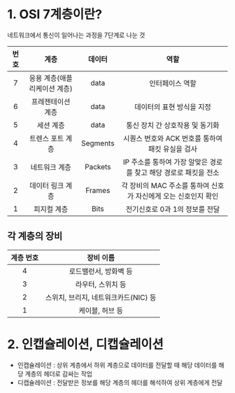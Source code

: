 # 1. **OSI 7계층이란?**

네트워크에서 통신이 일어나는 과정을 7단계로 나눈 것

| 번호 | 계층 | 데이터 | 역할 |
| :-: | :-: | :-: | :-: |
| 7 | 응용 계층(애플리케이션 계층) | data | 인터페이스 역할 |
| 6 | 프레젠테이션 계층 | data | 데이터의 표현 방식을 지정 |
| 5 | 세션 계층 | data | 통신 장치 간 상호작용 및 동기화 |
| 4 | 트렌스 포트 계층 | Segments | 시퀀스 번호와 ACK 번호를 통하여 패킷 유실을 검사 |
| 3 | 네트워크 계층 | Packets | IP 주소를 통하여 가장 알맞은 경로를 찾고 해당 경로로 패킷을 전소 |
| 2 | 데이터 링크 계층 | Frames | 각 장비의 MAC 주소를 통하여 신호가 자신에게 오는 신호인지 확인 |
| 1 | 피지컬 계층 | Bits | 전기신호로 0과 1의 정보를 전달 |

## 각 계층의 장비
| 계층 번호 | 장비 이름 |
| :-: | :-: |
| 4 | 로드밸런서, 방화벽 등 |
| 3 | 라우터, 스위치 등 |
| 2 | 스위치, 브리지, 네트워크카드(NIC) 등 |
| 1 | 케이블, 허브 등 |

# 2. 인캡슐레이션, 디캡슐레이션

- 인캡슐레이션 : 상위 계층에서 하위 계층으로 데이터를 전달할 때 해당 데이터를 해당 계층의 헤더로 감싸는 작업
- 디캡슐레이션 : 전달받은 정보를 해당 계층의 헤더를 해석하여 상위 계층에게 전달